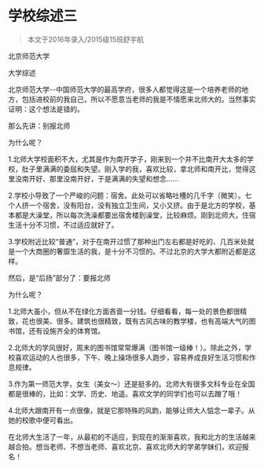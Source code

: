 
# 学校综述三  

> 本文于2016年录入/2015级15班舒宇航  

北京师范大学

大学综述

北京师范大学--中国师范大学的最高学府，很多人都觉得这是一个培养老师的地方，包括进校前的我自己，所以不愿意当老师的我是不情愿来北师大的。当然事实证明：这个想法是错的。

那么先讲：别报北师

为什么呢？

1.北师大学校面积不大，尤其是作为南开学子，刚来到一个并不比南开大太多的学校，肚子里满满的委屈和失望。刚入学的我，喜欢比较，拿北师和南开比，觉得这里没南开好、那里没南开好，于是满满的失望和想念……

2.学校小导致了一个严峻的问题：宿舍。此处可以省略吐槽的几千字（微笑）。七个人挤一个宿舍，没有阳台，没有独立卫生间，又小又挤。由于是北方的学校，基本都是大澡堂，所以每次洗澡都要出宿舍楼到澡堂，比较麻烦。刚到北师大，住宿生活十分不习惯，不过适应就好了。

3.学校附近比较“普通”，对于在南开过惯了那种出门左右都是好吃的、几百米处就是一个大商圈的奢靡生活的我，是十分不习惯的。不过北京的大学大都附近都是这样。

然后，是“后扬”部分了：要报北师

为什么呢？

1.北师大虽小，但从不在绿化方面吝啬一分钱。仔细看看，每一处的景色都很精致，花也很美、很多。建筑也很精致，既有古风古味的教学楼，也有高端大气的图书馆，还有设施齐全的体育馆。

2.北师大的学风很好，周末的图书馆常常爆满（图书馆一级棒！）。除此之外，学校喜欢运动的人也很多，下午、晚上操场很多人跑步，容易养成良好生活习惯和作息规律。

3.作为第一师范大学，女生（美女～）还是挺多的。北师大有很多文科专业在全国都是很棒的，比如：文学、历史、地遥。喜欢文学的同学们也可以去蹭了哦！

4.北师大跟南开有一点很像，就是它那特殊的风韵，能够让师大人惦念一辈子。从她的校歌中便可看出。

在北师大生活了一年，从最初的不适应，到现在的渐渐喜欢，我和北方的生活越来越合拍。想当老师、不想当老师、喜欢北京、喜欢北师大的学弟学妹们，欢迎报名！



